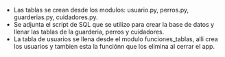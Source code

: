 - Las tablas se crean desde los modulos: usuario.py, perros.py, guarderias.py, cuidadores.py.
- Se adjunta el script de SQL que se utilizo para crear la base de datos y llenar las tablas de la guarderia, perros y cuidadores.
- La tabla de usuarios se llena desde el modulo funciones_tablas, alli crea los usuarios y tambien esta la funciónn que los elimina al cerrar el app.